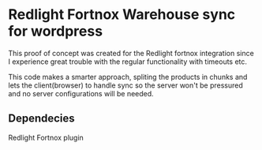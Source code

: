 
# Redlight Fortnox Warehouse sync for wordpress
This proof of concept was created for the Redlight fortnox integration since I experience great trouble with the regular functionality with timeouts etc.

This code makes a smarter approach, spliting the products in chunks and lets the client(browser) to handle sync so the server won't be pressured and no server configurations will be needed.


## Dependecies

Redlight Fortnox plugin
